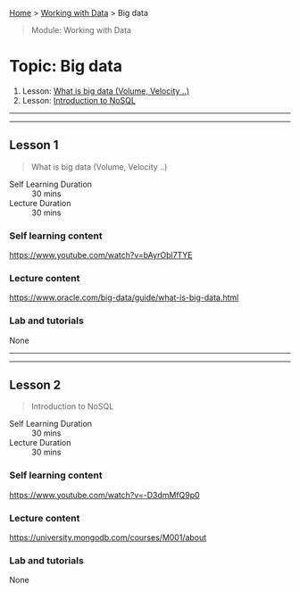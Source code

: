 [Home](../README.md) > [Working with Data](./README.md) > Big data

> Module: Working with Data

# Topic: Big data

1. Lesson: [What is big data (Volume, Velocity ..)](#lesson-1)
1. Lesson: [Introduction to NoSQL](#lesson-2)

---

---

## Lesson 1

> What is big data (Volume, Velocity ..)

<dl>
<dt>Self Learning Duration</dt>
<dd>30 mins</dd>
<dt>Lecture Duration</dt>
<dd>30 mins</dd>
</dl>

### Self learning content

https://www.youtube.com/watch?v=bAyrObl7TYE

### Lecture content

https://www.oracle.com/big-data/guide/what-is-big-data.html

### Lab and tutorials

None

---

---

## Lesson 2

> Introduction to NoSQL

<dl>
<dt>Self Learning Duration</dt>
<dd>30 mins</dd>
<dt>Lecture Duration</dt>
<dd>30 mins</dd>
</dl>

### Self learning content

https://www.youtube.com/watch?v=-D3dmMfQ9p0

### Lecture content

https://university.mongodb.com/courses/M001/about

### Lab and tutorials

None
